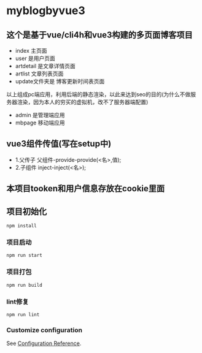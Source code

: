 # myblogbyvue3

## 这个是基于vue/cli4h和vue3构建的多页面博客项目
- index 主页面
- user 是用户页面
- artdetail 是文章详情页面
- artlist 文章列表页面
- update文件夹是 博客更新时间表页面

以上组成pc端应用，利用后端的静态渲染，以此来达到seo的目的(为什么不做服务器渲染，因为本人的穷买的虚拟机，改不了服务器端配置)

- admin 是管理端应用
- mbpage 移动端应用

## vue3组件传值(写在setup中)
- 1.父传子 父组件-provide-provide(<名>,值);
- 2.子组件 inject-inject(<名>);

## 本项目tooken和用户信息存放在cookie里面

## 项目初始化
```
npm install
```

### 项目启动
```
npm run start
```

### 项目打包
```
npm run build
```

### lint修复
```
npm run lint
```

### Customize configuration
See [Configuration Reference](https://cli.vuejs.org/config/).
